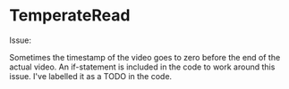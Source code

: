 # TemperateRead


Issue:

Sometimes the timestamp of the video goes to zero before the end of the actual video. An if-statement is included in the code to work around this issue. I've labelled it as a TODO in the code.
